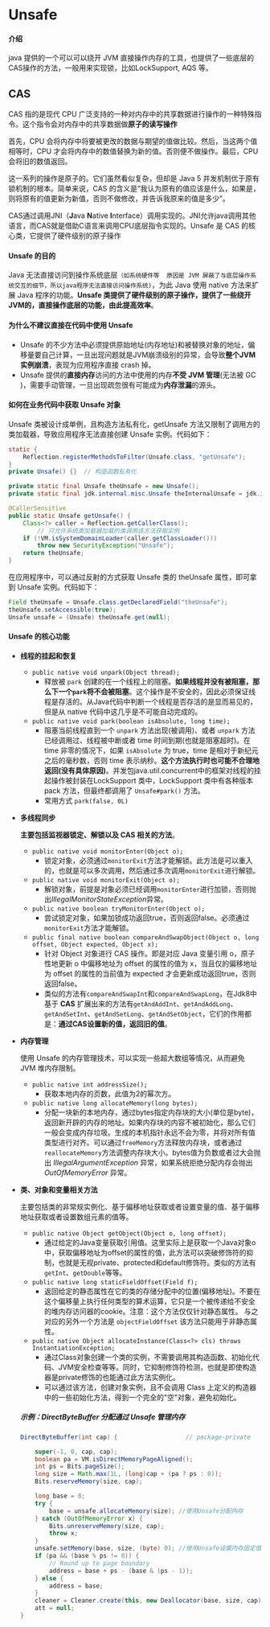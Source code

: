 # Unsafe

#### 介绍

java 提供的一个可以可以绕开 JVM 直接操作内存的工具，也提供了一些底层的CAS操作的方法，一般用来实现锁，比如LockSupport, AQS 等。

## CAS

CAS 指的是现代 CPU 广泛支持的一种对内存中的共享数据进行操作的一种特殊指令。这个指令会对内存中的共享数据做**原子的读写操作**

首先，CPU 会将内存中将要被更改的数据与期望的值做比较。然后，当这两个值相等时，CPU 才会将内存中的数值替换为新的值。否则便不做操作。最后，CPU 会将旧的数值返回。

这一系列的操作是原子的。它们虽然看似复杂，但却是 Java 5 并发机制优于原有锁机制的根本。简单来说，CAS 的含义是“我认为原有的值应该是什么，如果是，则将原有的值更新为新值，否则不做修改，并告诉我原来的值是多少”。

CAS通过调用JNI（**J**ava **N**ative **I**nterface）调用实现的。JNI允许java调用其他语言，而CAS就是借助C语言来调用CPU底层指令实现的。Unsafe 是 CAS 的核心类，它提供了硬件级别的原子操作

#### Unsafe 的目的

Java 无法直接访问到操作系统底层`（如系统硬件等  原因是 JVM 屏蔽了与底层操作系统交互的细节，所以java程序无法直接访问操作系统)`，为此 Java 使用 native 方法来扩展  Java 程序的功能。**Unsafe 类提供了硬件级别的原子操作，提供了一些绕开JVM的，直接操作底层的功能，由此提高效率**。

#### 为什么不建议直接在代码中使用 Unsafe

* Unsafe 的不少方法中必须提供原始地址(内存地址)和被替换对象的地址，偏移量要自己计算，一旦出现问题就是JVM崩溃级别的异常，会导致**整个JVM实例崩溃**，表现为应用程序直接 crash 掉。
* Unsafe 提供的**直接内存**访问的方法中使用的内存**不受 JVM 管理**(无法被 GC )，需要手动管理，一旦出现疏忽很有可能成为**内存泄漏**的源头。

#### 如何在业务代码中获取 Unsafe 对象

Unsafe 类被设计成单例，且构造方法私有化，getUnsafe 方法又限制了调用方的类加载器，导致应用程序无法直接创建 Unsafe 实例。代码如下：

```java
static {
    Reflection.registerMethodsToFilter(Unsafe.class, "getUnsafe");
}
private Unsafe() {}  // 构造函数私有化

private static final Unsafe theUnsafe = new Unsafe();
private static final jdk.internal.misc.Unsafe theInternalUnsafe = jdk.internal.misc.Unsafe.getUnsafe();

@CallerSensitive
public static Unsafe getUnsafe() {
    Class<?> caller = Reflection.getCallerClass();
		// 只允许系统类加载器加载的类调用该方法获取实例
    if (!VM.isSystemDomainLoader(caller.getClassLoader()))  
        throw new SecurityException("Unsafe");
    return theUnsafe;
}
```

在应用程序中，可以通过反射的方式获取 Unsafe 类的 theUnsafe 属性，即可拿到 Unsafe 实例。代码如下：

```java
Field theUnsafe = Unsafe.class.getDeclaredField("theUnsafe");
theUnsafe.setAccessible(true);
Unsafe unsafe = (Unsafe) theUnsafe.get(null);
```

#### Unsafe 的核心功能

* **线程的挂起和恢复**

  * `public native void unpark(Object thread);`
    * 释放被 `park` 创建的在一个线程上的阻塞。**如果线程并没有被阻塞，那么下一个`park`将不会被阻塞**。这个操作是不安全的，因此必须保证线程是存活的。从Java代码中判断一个线程是否存活的是显而易见的，但是从 native 代码中这几乎是不可能自动完成的。
  * `public native void park(boolean isAbsolute, long time);`
    * 阻塞当前线程直到一个 `unpark` 方法出现(被调用)、或者 `unpark` 方法已经调用过、线程被中断或者 time 时间到期(也就是阻塞超时)。在 time 非零的情况下，如果 `isAbsolute` 为 true，time 是相对于新纪元之后的毫秒数，否则 time 表示纳秒。**这个方法执行时也可能不合理地返回(没有具体原因)**。并发包java.util.concurrent中的框架对线程的挂起操作被封装在LockSupport 类中，LockSupport 类中有各种版本 pack 方法，但最终都调用了 `Unsafe#park()` 方法。
    * 常用方式 `park(false, 0L)`

* **多线程同步**

  **主要包括监视器锁定、解锁以及 CAS 相关的方法**。

  * `public native void monitorEnter(Object o);`
    * 锁定对象，必须通过`monitorExit`方法才能解锁。此方法是可以重入的，也就是可以多次调用，然后通过多次调用`monitorExit`进行解锁。
  * `public native void monitorExit(Object o);`
    * 解锁对象，前提是对象必须已经调用`monitorEnter`进行加锁，否则抛出*IllegalMonitorStateException*异常。
  * `public native boolean tryMonitorEnter(Object o);`
    * 尝试锁定对象，如果加锁成功返回true，否则返回false。必须通过`monitorExit`方法才能解锁。
  * `public final native boolean compareAndSwapObject(Object o, long offset, Object expected, Object x);`
    * 针对 Object 对象进行 CAS 操作。即是对应 Java 变量引用 o，原子性地更新 o 中偏移地址为 offset 的属性的值为 x，当且仅的偏移地址为 offset 的属性的当前值为 expected 才会更新成功返回true，否则返回false。
    * 类似的方法有`compareAndSwapInt`和`compareAndSwapLong`，在Jdk8中基于 **CAS** 扩展出来的方法有`getAndAddInt`、`getAndAddLong`、`getAndSetInt`、`getAndSetLong`、`getAndSetObject`，它们的作用都是：**通过CAS设置新的值，返回旧的值**。

* **内存管理**

  使用 Unsafe 的内存管理技术，可以实现一些超大数组等情况，从而避免 JVM 堆内存限制。

  * `public native int addressSize();`
    * 获取本地内存的页数，此值为2的幂次方。
  * `public native long allocateMemory(long bytes);`
    * 分配一块新的本地内存，通过bytes指定内存块的大小(单位是byte)，返回新开辟的内存的地址。如果内存块的内容不被初始化，那么它们一般会变成内存垃圾。生成的本机指针永远不会为零，并将对所有值类型进行对齐。可以通过`freeMemory`方法释放内存块，或者通过`reallocateMemory`方法调整内存块大小。bytes值为负数或者过大会抛出 *IllegalArgumentException* 异常，如果系统拒绝分配内存会抛出 *OutOfMemoryError* 异常。

* **类、对象和变量相关方法**

  主要包括类的非常规实例化、基于偏移地址获取或者设置变量的值、基于偏移地址获取或者设置数组元素的值等。

  * `public native Object getObject(Object o, long offset);` 
    * 通过给定的Java变量获取引用值。这里实际上是获取一个Java对象o中，获取偏移地址为offset的属性的值，此方法可以突破修饰符的抑制，也就是无视private、protected和default修饰符。类似的方法有`getInt`、`getDouble`等等。
  * `public native long staticFieldOffset(Field f);`
    * 返回给定的静态属性在它的类的存储分配中的位置(偏移地址)。不要在这个偏移量上执行任何类型的算术运算，它只是一个被传递给不安全的堆内存访问器的cookie。注意：这个方法仅仅针对静态属性。 与之对应的另外一个方法是 `objectFieldOffset` 该方法只能用于非静态属性。
  * `public native Object allocateInstance(Class<?> cls) throws InstantiationException;`
    * 通过Class对象创建一个类的实例，不需要调用其构造函数、初始化代码、JVM安全检查等等。同时，它抑制修饰符检测，也就是即使构造器是private修饰的也能通过此方法实例化。
    * 可以通过该方法，创建对象实例，且不会调用 Class 上定义的构造器中的一些初始化方法，得到一个完全的"空"对象，避免初始化。

  ##### 示例：DirectByteBuffer 分配通过 Unsafe 管理内存

  ```java
  DirectByteBuffer(int cap) {                   // package-private
  
      super(-1, 0, cap, cap);
      boolean pa = VM.isDirectMemoryPageAligned();
      int ps = Bits.pageSize();
      long size = Math.max(1L, (long)cap + (pa ? ps : 0));
      Bits.reserveMemory(size, cap);
  
      long base = 0;
      try {
          base = unsafe.allocateMemory(size); //使用Unsafe分配内存
      } catch (OutOfMemoryError x) {
          Bits.unreserveMemory(size, cap);
          throw x;
      }
      unsafe.setMemory(base, size, (byte) 0); //使用Unsafe设置内存固定值
      if (pa && (base % ps != 0)) {
          // Round up to page boundary
          address = base + ps - (base & (ps - 1));
      } else {
          address = base;
      }
      cleaner = Cleaner.create(this, new Deallocator(base, size, cap));
      att = null;
  }
  ```
